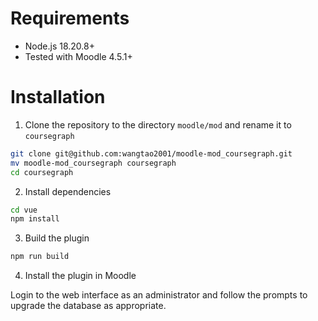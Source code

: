# Requirements

- Node.js 18.20.8+
- Tested with Moodle 4.5.1+

# Installation

1. Clone the repository to the directory `moodle/mod` and rename it to `coursegraph`

```bash
git clone git@github.com:wangtao2001/moodle-mod_coursegraph.git
mv moodle-mod_coursegraph coursegraph
cd coursegraph
```

2. Install dependencies

```bash
cd vue
npm install
```

3. Build the plugin

```bash
npm run build
```

4. Install the plugin in Moodle

Login to the web interface as an administrator and follow the prompts to upgrade the database as appropriate.







